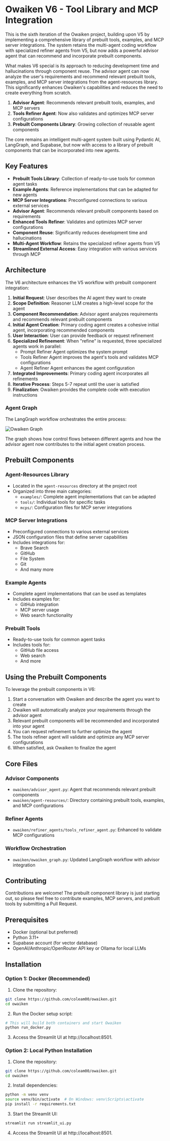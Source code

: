# Owaiken V6 - Tool Library and MCP Integration

This is the sixth iteration of the Owaiken project, building upon V5 by implementing a comprehensive library of prebuilt tools, examples, and MCP server integrations. The system retains the multi-agent coding workflow with specialized refiner agents from V5, but now adds a powerful advisor agent that can recommend and incorporate prebuilt components.

What makes V6 special is its approach to reducing development time and hallucinations through component reuse. The advisor agent can now analyze the user's requirements and recommend relevant prebuilt tools, examples, and MCP server integrations from the agent-resources library. This significantly enhances Owaiken's capabilities and reduces the need to create everything from scratch.

1. **Advisor Agent**: Recommends relevant prebuilt tools, examples, and MCP servers
2. **Tools Refiner Agent**: Now also validates and optimizes MCP server configurations
3. **Prebuilt Components Library**: Growing collection of reusable agent components

The core remains an intelligent multi-agent system built using Pydantic AI, LangGraph, and Supabase, but now with access to a library of prebuilt components that can be incorporated into new agents.

## Key Features

- **Prebuilt Tools Library**: Collection of ready-to-use tools for common agent tasks
- **Example Agents**: Reference implementations that can be adapted for new agents
- **MCP Server Integrations**: Preconfigured connections to various external services
- **Advisor Agent**: Recommends relevant prebuilt components based on requirements
- **Enhanced Tools Refiner**: Validates and optimizes MCP server configurations
- **Component Reuse**: Significantly reduces development time and hallucinations
- **Multi-Agent Workflow**: Retains the specialized refiner agents from V5
- **Streamlined External Access**: Easy integration with various services through MCP

## Architecture

The V6 architecture enhances the V5 workflow with prebuilt component integration:

1. **Initial Request**: User describes the AI agent they want to create
2. **Scope Definition**: Reasoner LLM creates a high-level scope for the agent
3. **Component Recommendation**: Advisor agent analyzes requirements and recommends relevant prebuilt components
4. **Initial Agent Creation**: Primary coding agent creates a cohesive initial agent, incorporating recommended components
5. **User Interaction**: User can provide feedback or request refinement
6. **Specialized Refinement**: When "refine" is requested, three specialized agents work in parallel:
   - Prompt Refiner Agent optimizes the system prompt
   - Tools Refiner Agent improves the agent's tools and validates MCP configurations
   - Agent Refiner Agent enhances the agent configuration
7. **Integrated Improvements**: Primary coding agent incorporates all refinements
8. **Iterative Process**: Steps 5-7 repeat until the user is satisfied
9. **Finalization**: Owaiken provides the complete code with execution instructions

### Agent Graph

The LangGraph workflow orchestrates the entire process:

![Owaiken Graph](../../public/OwaikenGraph.png)

The graph shows how control flows between different agents and how the advisor agent now contributes to the initial agent creation process.

## Prebuilt Components

### Agent-Resources Library
- Located in the `agent-resources` directory at the project root
- Organized into three main categories:
  - `examples/`: Complete agent implementations that can be adapted
  - `tools/`: Individual tools for specific tasks
  - `mcps/`: Configuration files for MCP server integrations

### MCP Server Integrations
- Preconfigured connections to various external services
- JSON configuration files that define server capabilities
- Includes integrations for:
  - Brave Search
  - GitHub
  - File System
  - Git
  - And many more

### Example Agents
- Complete agent implementations that can be used as templates
- Includes examples for:
  - GitHub integration
  - MCP server usage
  - Web search functionality

### Prebuilt Tools
- Ready-to-use tools for common agent tasks
- Includes tools for:
  - GitHub file access
  - Web search
  - And more

## Using the Prebuilt Components

To leverage the prebuilt components in V6:

1. Start a conversation with Owaiken and describe the agent you want to create
2. Owaiken will automatically analyze your requirements through the advisor agent
3. Relevant prebuilt components will be recommended and incorporated into your agent
4. You can request refinement to further optimize the agent
5. The tools refiner agent will validate and optimize any MCP server configurations
6. When satisfied, ask Owaiken to finalize the agent

## Core Files

### Advisor Components
- `owaiken/advisor_agent.py`: Agent that recommends relevant prebuilt components
- `owaiken/agent-resources/`: Directory containing prebuilt tools, examples, and MCP configurations

### Refiner Agents
- `owaiken/refiner_agents/tools_refiner_agent.py`: Enhanced to validate MCP configurations

### Workflow Orchestration
- `owaiken/owaiken_graph.py`: Updated LangGraph workflow with advisor integration

## Contributing

Contributions are welcome! The prebuilt component library is just starting out, so please feel free to contribute examples, MCP servers, and prebuilt tools by submitting a Pull Request.

## Prerequisites
- Docker (optional but preferred)
- Python 3.11+
- Supabase account (for vector database)
- OpenAI/Anthropic/OpenRouter API key or Ollama for local LLMs

## Installation

### Option 1: Docker (Recommended)
1. Clone the repository:
```bash
git clone https://github.com/coleam00/owaiken.git
cd owaiken
```

2. Run the Docker setup script:
```bash
# This will build both containers and start Owaiken
python run_docker.py
```

3. Access the Streamlit UI at http://localhost:8501.

### Option 2: Local Python Installation
1. Clone the repository:
```bash
git clone https://github.com/coleam00/owaiken.git
cd owaiken
```

2. Install dependencies:
```bash
python -m venv venv
source venv/bin/activate  # On Windows: venv\Scripts\activate
pip install -r requirements.txt
```

3. Start the Streamlit UI:
```bash
streamlit run streamlit_ui.py
```

4. Access the Streamlit UI at http://localhost:8501.
